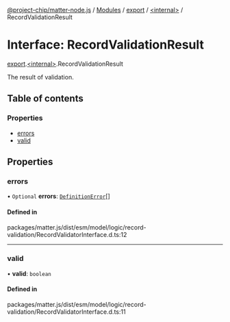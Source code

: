 [@project-chip/matter-node.js](../README.md) / [Modules](../modules.md) / [export](../modules/export.md) / [\<internal\>](../modules/export._internal_.md) / RecordValidationResult

# Interface: RecordValidationResult

[export](../modules/export.md).[\<internal\>](../modules/export._internal_.md).RecordValidationResult

The result of validation.

## Table of contents

### Properties

- [errors](export._internal_.RecordValidationResult.md#errors)
- [valid](export._internal_.RecordValidationResult.md#valid)

## Properties

### errors

• `Optional` **errors**: [`DefinitionError`](../modules/exports_model.md#definitionerror)[]

#### Defined in

packages/matter.js/dist/esm/model/logic/record-validation/RecordValidatorInterface.d.ts:12

___

### valid

• **valid**: `boolean`

#### Defined in

packages/matter.js/dist/esm/model/logic/record-validation/RecordValidatorInterface.d.ts:11
